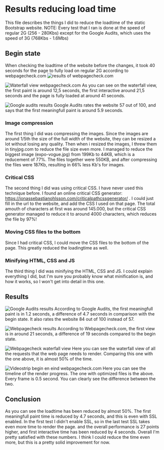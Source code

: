 # Results reducing load time
This file describes the things I did to reduce the loadtime of the static Bootstrap website. NOTE: Every test that I ran is done at the speed of regular 2G (256 - 280Kbs) except for the Google Audits, which uses the speed of 3G (768Kbs - 1.6Mbs)

## Begin state
When checking the loadtime of the website before the changes, it took 40 seconds for the page to fully load on regular 2G according to webpagecheck.com ![results of webpagecheck.com](https://i.imgur.com/TUyoOZ4.png)

![Waterfall view webpagecheck.com](https://i.imgur.com/hbZqieJ.png)
As you can see on the waterfall view, the first paint is around 12,5 seconds, the first interactive around 21,5 seconds and the page is fully loaded at around 41 seconds.

![Google audits results](https://i.imgur.com/vcgDHns.png)
Google Audits rates the website 57 out of 100, and says that the first meaningfull paint is around 5.9 seconds.

### Image compression
The first thing I did was compressing the images. Since the images are around 1/5th the size of the full width of the website, they can be resized a lot without losing any quality. Then when i resized the images, I threw them in tinyjpg.com to reduce the file size even more. I managed to reduce the biggest image (expo-vogue.jpg) from 199Kb to 44KB, which is a reducement of 77%. The files together were 550KB, and after compressing the files were 187Kb, resulting in 66% less Kb's for images.

### Critical CSS
The second thing I did was using critical CSS. I have never used this technique before. I found an online critical CSS generator: https://jonassebastianohlsson.com/criticalpathcssgenerator/ . I could just fill in the url to the website, and add the CSS I used on that page. The total amouth of characters at first was around 145.000, but the critical CSS generator managed to reduce it to around 4000 characters, which reduces the file by 97%!

### Moving CSS files to the bottom
Since I had critical CSS, I could move the CSS files to the bottom of the page. This greatly reduced the loadingtime as well.

### Minifying HTML, CSS and JS
The third thing I did was minifying the HTML, CSS and JS. I could explain everything I did, but I'm sure you probably know what minification is, and how it works, so I won't get into detail in this one.

## Results
![Google Audits results](https://i.imgur.com/ucNP86f.png)
According to Google Audits, the first meaningfull paint is in 1.2 seconds, a difference of 4.7 seconds in comparison with the begin state. It also rates the website 84 out of 100 instead of 57.

![Webpagecheck results](https://i.imgur.com/Ekt3nM9.png)
According to Webpagecheck.com, the first view is in around 21 seconds, a difference of 19 seconds compared to the begin state.

![Webpagecheck waterfall view](https://i.imgur.com/RitKW5G.png)
Here you can see the waterfall view of all the requests that the web page needs to render. Comparing this one with the one above, it is almost 50% of the time.

![Videostrip begin en eind webpagecheck.com](https://i.imgur.com/YRrQPdw.png)
Here you can see the timeline of the render progress. The one with optimized files is the above. Every frame is 0.5 second. You can clearly see the difference between the two.

## Conclusion
As you can see the loadtime has been reduced by almost 50%. The first meaningfull paint time is reduced by 4.7 seconds, and this is even with SSL enabled. In the first test I didn't enable SSL, so in the last test SSL takes even more time to render the page. and the overall performance is 27 points higher, and first interactive time has been reduced by 4 seconds. Overall I'm pretty satisfied with these numbers. I think I could reduce the time even more, but this is a pretty solid improvement for now.